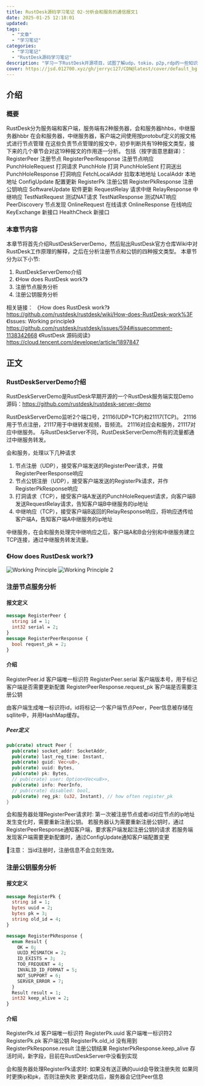 ```yaml
---
title: RustDesk源码学习笔记 02-分析会和服务的通信报文1
date: 2025-01-25 12:18:01
updated:
tags:
  - "文章"
  - "学习笔记"
categories:
  - "学习笔记"
  - "RustDesk源码学习笔记"
description: "学习一下RustDesk开源项目，试图了解udp，tokio，p2p,rdp的一些知识"
cover: https://jsd.012700.xyz/gh/jerryc127/CDN@latest/cover/default_bg.png
---
```


## 介绍
### 概要
RustDesk分为服务端和客户端，服务端有2种服务器，会和服务器hhbs，中继服务器hbbr
在会和服务器，中继服务器，客户端之间使用按protobuf定义的报文格式进行节点管理
在这些负责节点管理的报文中，初步判断共有19种报文类型，接下来的几个章节会对这19种报文的作用逐一分析。
包括（按字面意思翻译）：
RegisterPeer 注册节点
RegisterPeerResponse 注册节点响应
PunchHoleRequest 打洞请求
PunchHole 打洞
PunchHoleSent 打洞送出
PunchHoleResponse 打洞响应
FetchLocalAddr 拉取本地地址
LocalAddr 本地地址
ConfigUpdate 配置更新
RegisterPk 注册公钥
RegisterPkResponse 注册公钥响应
SoftwareUpdate 软件更新
RequestRelay 请求中继
RelayResponse 中继响应
TestNatRequest 测试NAT请求
TestNatResponse 测试NAT响应
PeerDiscovery 节点发现
OnlineRequest 在线请求
OnlineResponse 在线响应
KeyExchange 新接口
HealthCheck 新接口

### 本章节内容
本章节将首先介绍RustDeskServerDemo，然后贴出RustDesk官方仓库Wiki中对RustDesk工作原理的解释，之后在分析注册节点和公钥的四种报文类型。
本章节分为以下小节:
1. RustDeskServerDemo介绍
2. 《How does RustDesk work?》
3. 注册节点服务分析
4. 注册公钥服务分析

相关链接：
《How does RustDesk work?》 https://github.com/rustdesk/rustdesk/wiki/How-does-RustDesk-work%3F
《Issues: Working principle》 https://github.com/rustdesk/rustdesk/issues/594#issuecomment-1138342668
《RustDesk 源码阅读》 https://cloud.tencent.com/developer/article/1897847

## 正文
### RustDeskServerDemo介绍
RustDeskServerDemo是RustDesk早期开源的一个RustDesk服务端实现Demo
源码：https://github.com/rustdesk/rustdesk-server-demo

RustDeskServerDemo监听2个端口号，21116(UDP+TCP)和21117(TCP)。
21116用于节点注册，21117用于中继转发视频，音频流。
21116对应会和服务，21117对应中继服务。
与RustDeskServer不同，RustDeskServerDemo所有的流量都通过中继服务转发。

会和服务，处理以下几种请求
1. 节点注册（UDP），接受客户端发送的RegisterPeer请求，并做RegisterPeerResponse响应
2. 节点公钥注册（UDP），接受客户端发送的RegisterPk请求，并作RegisterPkResponse响应
3. 打洞请求（TCP），接受客户端A发送的PunchHoleRequest请求，向客户端B发送RequestRelay请求，告知客户端B中继服务的ip地址
4. 中继响应（TCP），接受客户端B返回的RelayResponse响应，将响应透传给客户端A，告知客户端A中继服务的ip地址

中继服务，在会和服务处理完中继响应之后，客户端A和B会分别和中继服务建立TCP连接，通过中继服务转发流量。

### 《How does RustDesk work?》
![](/img/posts/studys-rustdesk/02-01-working-principle.png "Working Principle")
![](/img/posts/studys-rustdesk/02-02-working-principle-2.png "Working Principle 2")

### 注册节点服务分析
#### 报文定义
``` protobuf
message RegisterPeer {
  string id = 1;
  int32 serial = 2;
}
message RegisterPeerResponse {
  bool request_pk = 2;
}
```
#### 介绍
RegisterPeer.id 客户端唯一标识符
RegisterPeer.serial 客户端版本号，用于标记客户端是否需要更新配置
RegisterPeerResponse.request_pk 客户端是否需要注册公钥

由客户端生成唯一标识符id，id将标记一个客户端节点Peer，Peer信息被存储在sqllite中，并用HashMap缓存。

##### Peer定义
``` rust
pub(crate) struct Peer {
  pub(crate) socket_addr: SocketAddr,
  pub(crate) last_reg_time: Instant,
  pub(crate) guid: Vec<u8>,
  pub(crate) uuid: Bytes,
  pub(crate) pk: Bytes,
  // pub(crate) user: Option<Vec<u8>>,
  pub(crate) info: PeerInfo,
  // pub(crate) disabled: bool,
  pub(crate) reg_pk: (u32, Instant), // how often register_pk
}
```

会和服务器处理RegisterPeer请求时:
第一次被注册节点或者id对应节点的ip地址发生变化时，需要重新注册公钥。
若服务器认为需要重新注册公钥时，通过RegisterPeerResponse通知客户端，要求客户端发起注册公钥的请求
若服务端发现客户端需要更新配置时，通过ConfigUpdate通知客户端配置变更

🔔注意： 当id注册时，注册信息不会立刻生效。


### 注册公钥服务分析
#### 报文定义
``` protobuf
message RegisterPk {
  string id = 1;
  bytes uuid = 2;
  bytes pk = 3;
  string old_id = 4;
}

message RegisterPkResponse {
  enum Result {
    OK = 0;
    UUID_MISMATCH = 2;
    ID_EXISTS = 3;
    TOO_FREQUENT = 4;
    INVALID_ID_FORMAT = 5;
    NOT_SUPPORT = 6;
    SERVER_ERROR = 7;
  }
  Result result = 1;
  int32 keep_alive = 2;
}
```
#### 介绍
RegisterPk.id 客户端唯一标识符
RegisterPk.uuid 客户端唯一标识符2
RegisterPk.pk 客户端公钥
RegisterPk.old_id 没有用到
RegisterPkResponse.result 注册公钥结果
RegisterPkResponse.keep_alive 存活时间，新字段，目前在RustDeskServer中没看到实现

会和服务器处理RegisterPk请求时:
如果没有送正确的uuid会导致注册失败
如果同时更换ip和pk，否则注册失败
更新成功后，服务器会记住Peer信息
